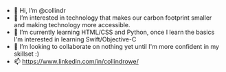 - 👋 Hi, I’m @collindr
- 👀 I’m interested in technology that makes our carbon footprint smaller and making technology more accessible.
- 🌱 I’m currently learning HTML/CSS and Python, once I learn the basics I'm interested in learning Swift/Objective-C
- 💞️ I’m looking to collaborate on nothing yet until I'm more confident in my skillset :)
- 📫 https://www.linkedin.com/in/collindrowe/

<!---
collindr/collindr is a ✨ special ✨ repository because its `README.md` (this file) appears on your GitHub profile.
You can click the Preview link to take a look at your changes.
--->
